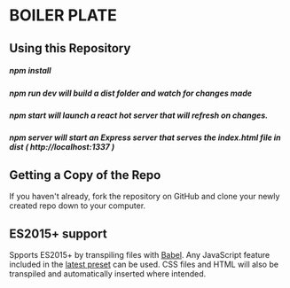 # BOILER PLATE

## Using this Repository

##### npm install
##### npm run dev will build a dist folder and watch for changes made
##### npm start will launch a react hot server that will refresh on changes.
##### npm server will start an Express server that serves the index.html file in dist ( http://localhost:1337 )

## Getting a Copy of the Repo

If you haven't already, fork the repository on GitHub and clone your newly created
repo down to your computer.

## ES2015+ support

Spports ES2015+ by transpiling files with [Babel](https://babeljs.io/). Any JavaScript feature included in the [latest preset](https://babeljs.io/docs/plugins/preset-latest/) can be used. CSS files and HTML will also be transpiled and automatically inserted where intended.

